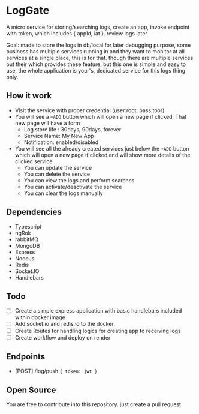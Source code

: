 # LogGate
A micro service for storing/searching logs, create an app, invoke endpoint with token, which includes { appId, iat }. review logs later

Goal: made to store the logs in db/local for later debugging purpose, some business has multiple services running in and they want to monitor at all services at a single place, this is for that. though there are multiple services out their which provides these feature, but this one is simple and easy to use, the whole application is your's, dedicated service for this logs thing only. 

## How it work

- Visit the service with proper credential (user:root, pass:toor)
- You will see a `+ADD` button which will open a new page if clicked, That new page will have a form
  - Log store life : 30days, 90days, forever
  - Service Name: My New App
  - Notification: enabled/disabled
- You will see all the already created services just below the `+ADD` button which will open a new page if clicked and will show more details of the clicked service
  - You can update the service
  - You can delete the service
  - You can view the logs and perform searches
  - You can activate/deactivate the service
  - You can clear the logs manually

## Dependencies

- Typescript
- ngRok
- rabbitMQ
- MongoDB
- Express
- NodeJs
- Redis
- Socket.IO
- Handlebars

## Todo

- [ ] Create a simple express application with basic handlebars included within docker image
- [ ] Add socket.io and redis.io to the docker
- [ ] Create Routes for handling logics for creating app to receiving logs
- [ ] Create workflow and deploy on render

## Endpoints

- [POST] /log/push `{ token: jwt }`

## Open Source

You are free to contribute into this repository. just create a pull request
